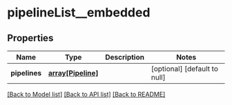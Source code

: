 # pipelineList__embedded

## Properties
Name | Type | Description | Notes
------------ | ------------- | ------------- | -------------
**pipelines** | [**array[Pipeline]**](Pipeline.md) |  | [optional] [default to null]

[[Back to Model list]](../README.md#documentation-for-models) [[Back to API list]](../README.md#documentation-for-api-endpoints) [[Back to README]](../README.md)


